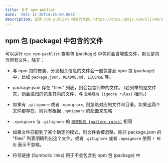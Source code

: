 ```yaml
---
title: 关于 npm publish
date: '2021-12-30T14:15:50.084Z'
description: 记录 npm publish 相关的东西，https://docs.npmjs.com/cli/v8/commands/npm-publish#files-included-in-package
---
```


## npm 包 (package) 中包含的文件

可以运行 `npx npm-packlist` 查看包 (package) 中包将会含哪些文件，默认是包含所有文件，除非：

- 与 npm 包的安装、分发相关信息的文件会一直包含到 npm 包 (package) 中，比如 `package.json, README.md, LICENSE` 等。

- package.json 存在 "files" 列表，则会包含列举的文件。 (若列举的是文件夹，则会递归的包含其内的文件，与 `忽略规则 (ignore rules)` 相同。)

- 如果有 `.gitignore` 或者 `.npmignore`, 则忽略对应的文件和目录。如果这两个文件都存在，则只有根据 `.npmignore` 的配置来忽略

- `.npmignore` 与 `.gitignore` 的 [`模式规则 (pattern rules)`](https://git-scm.com/book/en/v2/Git-Basics-Recording-Changes-to-the-Repository#_ignoring) 相同

- 如果文件匹配到了某个确定的模式，则文件会被忽略，除非 package.json 的 "files" 列表明确列出这个文件，或者 `.gitignore` 或者 `.npmignore` 使用 `! 规则` 表示不忽略。

- 符号链接 (Symbolic links) 用于不会包含到 npm 包 (package) 中
